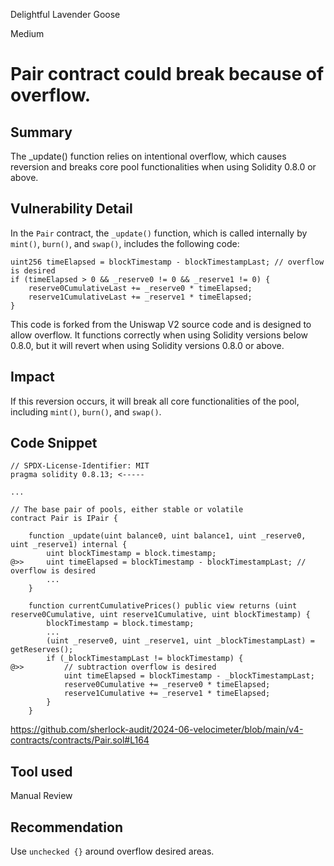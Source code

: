 Delightful Lavender Goose

Medium

# Pair contract could break because of overflow.

## Summary
The _update() function relies on intentional overflow, which causes reversion and breaks core pool functionalities when using Solidity 0.8.0 or above.

## Vulnerability Detail
In the `Pair` contract, the `_update()` function, which is called internally by `mint()`, `burn()`, and `swap()`, includes the following code:

```solidity
uint256 timeElapsed = blockTimestamp - blockTimestampLast; // overflow is desired
if (timeElapsed > 0 && _reserve0 != 0 && _reserve1 != 0) {
    reserve0CumulativeLast += _reserve0 * timeElapsed;
    reserve1CumulativeLast += _reserve1 * timeElapsed;
}
```

This code is forked from the Uniswap V2 source code and is designed to allow overflow. It functions correctly when using Solidity versions below 0.8.0, but it will revert when using Solidity versions 0.8.0 or above. 

## Impact
If this reversion occurs, it will break all core functionalities of the pool, including `mint()`, `burn()`, and `swap()`.

## Code Snippet
```solidity
// SPDX-License-Identifier: MIT
pragma solidity 0.8.13; <-----

...

// The base pair of pools, either stable or volatile
contract Pair is IPair {

    function _update(uint balance0, uint balance1, uint _reserve0, uint _reserve1) internal {
        uint blockTimestamp = block.timestamp;
@>>     uint timeElapsed = blockTimestamp - blockTimestampLast; // overflow is desired
        ...
    }

    function currentCumulativePrices() public view returns (uint reserve0Cumulative, uint reserve1Cumulative, uint blockTimestamp) {
        blockTimestamp = block.timestamp;
        ...
        (uint _reserve0, uint _reserve1, uint _blockTimestampLast) = getReserves();
        if (_blockTimestampLast != blockTimestamp) {
@>>         // subtraction overflow is desired
            uint timeElapsed = blockTimestamp - _blockTimestampLast;
            reserve0Cumulative += _reserve0 * timeElapsed;
            reserve1Cumulative += _reserve1 * timeElapsed;
        }
    }    
```
https://github.com/sherlock-audit/2024-06-velocimeter/blob/main/v4-contracts/contracts/Pair.sol#L164

## Tool used

Manual Review

## Recommendation
Use `unchecked {}` around overflow desired areas.